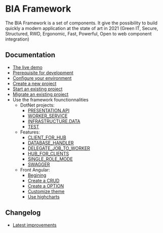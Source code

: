 # BIA Framework

The BIA Framework is a set of components. It give the possibility to build quickly a modern application at the state of art in 2021 (Green IT, Secure, Structured, RWD, Ergonomic, Fast, Powerful, Open to web component integration)

## Documentation
* [The live demo](https://biateam.github.io/BIADocs/App/Index.html)
* [Prerequisite for development](./PREREQUISITE.md)
* [Configure your environment](./CONFIGURE_YOUR_DEV_ENVIRONMENT.md)
* [Create a new project](./Docs/NEW_PROJECT.md)
* [Start an existing project](./Docs/START_EXISTING_PROJECT.md)
* [Migrate an existing project](./Docs/MIGRATION.md)
* Use the framework founctionnalities
  * DotNet projects:
    * [PRESENTATION.API](./Projects/01-PRESENTATION.API.md)
    * [WORKER_SERVICE](./Projects/01-WORKER_SERVICE.md)
    * [INFRASTRUCTURE.DATA](./Projects/04-INFRASTRUCTURE.DATA.md)
    * [TEST](./Projects/99-TEST.md)
  * Features:
    * [CLIENT_FOR_HUB](./Features/CLIENT_FOR_HUB.md)
    * [DATABASE_HANDLER](./Features/DATABASE_HANDLER.md)
    * [DELEGATE_JOB_TO_WORKER](./Features/DELEGATE_JOB_TO_WORKER.md)
    * [HUB_FOR_CLIENTS](./Features/HUB_FOR_CLIENTS.md)
    * [SINGLE_ROLE_MODE](./Features/SINGLE_ROLE_MODE.md)
    * [SWAGGER](./Features/SWAGGER.md)
  * Front Angular:
    * [Begining](./Front/BEGINING.md)
    * [Create a CRUD](./FRONT/CRUD_UNIVERSAL_MODE.md)
    * [Create a OPTION](./FRONT/OPTION.md)
    * [Customize theme](./FRONT/CUSTOMIZE_THEME.md)
    * [Use highcharts](./FRONT/HIGHCHARTS.md)
## Changelog
* [Latest improvements](./CHANGELOG.md)